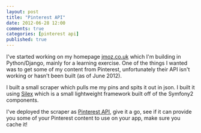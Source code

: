 ```yaml
---
layout: post
title: "Pinterest API"
date: 2012-06-28 12:00
comments: true
categories: [pinterest api]
published: true
---
```

I've started working on my homepage [jmoz.co.uk](http://jmoz.co.uk) which I'm building in Python/Django, mainly for a learning exercise.  One of the things I wanted was to get some of my content from Pinterest, unfortunately their API isn't working or hasn't been built (as of June 2012).

I built a small scraper which pulls me my pins and spits it out in json.  I built it using [Silex](http://silex.sensiolabs.org/) which is a small lightweight framework built off of the Symfony2 components.

I've deployed the scraper as [Pinterest API](http://pinterestapi.co.uk), give it a go, see if it can provide you some of your Pinterest content to use on your app, make sure you cache it!